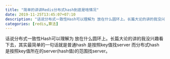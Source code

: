 ```yaml
---
title: "简单的讲讲Redis分布式hash到底是啥情况"
date: 2019-11-25T13:45:07+07:10
description: "话说分布式一致性Hash可以理解为 放在什么圆环上。长篇大论的讲的我没兴趣看下去，其实最简单的一句话就是普通hash 是按照key值找server 而分布式hash 是按照key值所在的server(hash值)的范围找server。"
categories: [redis,算法]
---
```


话说分布式一致性Hash可以理解为 放在什么圆环上。长篇大论的讲的我没兴趣看下去，其实最简单的一句话就是普通hash 是按照key值找server 而分布式hash 是按照key值所在的server(hash值)的范围找server。